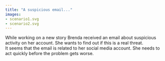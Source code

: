 ```yaml
---
title: "A suspicious email..."
images:
- scenario1.svg
- scenario2.svg
---
```

While working on a new story Brenda received an email about suspicious activity on her account. She wants to find out if this is a real threat.
<br>
It seems that the email is related to her social media account. She needs to act quickly before the problem gets worse.
